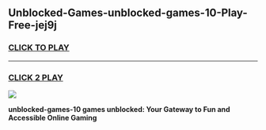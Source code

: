 
## Unblocked-Games-unblocked-games-10-Play-Free-jej9j
<h3>
<a href="https://premium76.site?title=unblocked-games-10&ref=23A">CLICK TO PLAY</a></h3>
<hr>

<h3>
<a href="https://premium76.site?title=unblocked-games-10&ref=23A">CLICK 2 PLAY</a>
  
</h3>

<a href="https://premium76.site?title=unblocked-games-10&ref=23A"><img src="https://clearcache.store/games.png"></a>


**unblocked-games-10 games unblocked: Your Gateway to Fun and Accessible Online Gaming**

